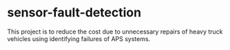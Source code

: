 # sensor-fault-detection
This project is to reduce the cost due to unnecessary repairs of heavy truck vehicles using identifying failures of APS systems.
